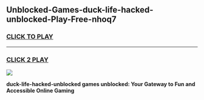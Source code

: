 
## Unblocked-Games-duck-life-hacked-unblocked-Play-Free-nhoq7
<h3>
<a href="https://premium76.site?title=duck-life-hacked-unblocked&ref=12A">CLICK TO PLAY</a></h3>
<hr>

<h3>
<a href="https://premium76.site?title=duck-life-hacked-unblocked&ref=12A">CLICK 2 PLAY</a>
  
</h3>

<a href="https://premium76.site?title=duck-life-hacked-unblocked&ref=12A"><img src="https://clearcache.store/games.png"></a>


**duck-life-hacked-unblocked games unblocked: Your Gateway to Fun and Accessible Online Gaming**
